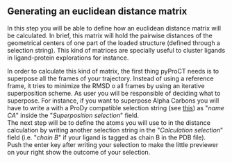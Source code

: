 ## Generating an euclidean distance matrix
In this step you will be able to define how an euclidean distance matrix will be calculated. In brief, this matrix will hold the pairwise distances
of the geometrical centers of one part of the loaded structure (defined through a selection string). This kind of matrices are
specially useful to cluster ligands in ligand-protein explorations for instance.  

In order to calculate this kind of matrix, the first thing pyProCT needs is to superpose all the frames of your trajectory. Instead of using
a reference frame, it tries to minimize the RMSD o all frames by using an iterative superposition scheme. As user you will be responsible
of deciding what to superpose. For instance, if you want to superpose Alpha Carbons you will have to write a with a ProDy
compatible selection string (see [this](http://www.csb.pitt.edu/prody/reference/atomic/select.html)) as "*name CA*" inside the 
"*Superposition selection*" field.  
The next step will be to define the atoms you will use to in the distance calculation by writing another selection string in the 
"*Calculation selection*" field (i.e. "*chain B*" if your ligand is tagged as chain B in the PDB file).  
Push the enter key after writing your selection to make the little previewer on your right show the outcome of your selection. 
